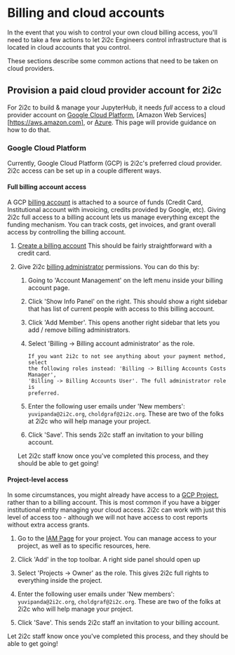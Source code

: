 # Billing and cloud accounts

In the event that you wish to control your own cloud billing access, you'll need to take a few actions to let 2i2c Engineers control infrastructure that is located in cloud accounts that you control.

These sections describe some common actions that need to be taken on cloud providers.

## Provision a paid cloud provider account for 2i2c

For 2i2c to build & manage your JupyterHub, it needs *full* access to a
cloud provider account on [Google Cloud Platform](https://cloudn.google.com),
[Amazon Web Services][https://aws.amazon.com], or [Azure](https://azure.microsoft.com).
This page will provide guidance on how to do that.

### Google Cloud Platform

Currently, Google Cloud Platform (GCP) is 2i2c's preferred cloud provider. 2i2c
access can be set up in a couple different ways.

#### Full billing account access

A GCP [billing account](https://cloud.google.com/billing/docs/how-to/manage-billing-account)
is attached to a source of funds (Credit Card, Institutional account with invoicing,
credits provided by Google, etc). Giving 2i2c full access to a billing account
lets us manage everything except the funding mechanism. You can track costs,
get invoices, and grant overall access by controlling the billing account.

1. [Create a billing account](https://cloud.google.com/billing/docs/how-to/manage-billing-account#create_a_new_billing_account)
   This should be fairly straightforward with a credit card.

2. Give 2i2c [billing administrator](https://cloud.google.com/billing/docs/how-to/billing-access)
   permissions. You can do this by:

   1. Going to 'Account Management' on the left menu inside your billing account
      page.
   2. Click 'Show Info Panel' on the right. This should show a right sidebar that
      has list of current people with access to this billing account.
   3. Click 'Add Member'. This opens another right sidebar that lets you add /
      remove billing administrators.
   4. Select 'Billing -> Billing account administrator' as the role.

      ```{note}
      If you want 2i2c to not see anything about your payment method, select
      the following roles instead: 'Billing -> Billing Accounts Costs Manager',
      'Billing -> Billing Accounts User'. The full administrator role is
      preferred.
      ```
   5. Enter the following user emails under 'New members': `yuvipanda@2i2c.org`,
      `choldgraf@2i2c.org`. These are two of the folks at 2i2c who will
      help manage your project.
   6. Click 'Save'. This sends 2i2c staff an invitation to your billing account.

   Let 2i2c staff know once you've completed this process, and they should be
   able to get going!

#### Project-level access

In some circumstances, you might already have access to a [GCP Project](https://cloud.google.com/storage/docs/projects),
rather than to a billing account. This is most common if you have a bigger
institutional entity managing your cloud access. 2i2c can work with just this
level of access too - although we will not have access to cost reports without
extra access grants.

1. Go to the [IAM Page](https://console.cloud.google.com/iam-admin/iam) for your
   project. You can manage access to your project, as well as to specific resources,
   here.

2. Click 'Add' in the top toolbar. A right side panel should open up

3. Select 'Projects -> Owner' as the role. This gives 2i2c full rights to
   everything inside the project.

4. Enter the following user emails under 'New members': `yuvipanda@2i2c.org`,
    `choldgraf@2i2c.org`. These are two of the folks at 2i2c who will
    help manage your project.

5. Click 'Save'. This sends 2i2c staff an invitation to your billing account.

Let 2i2c staff know once you've completed this process, and they should be
able to get going!
